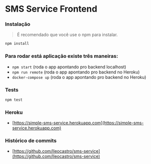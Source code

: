 # SMS Service Frontend

### Instalação

> É recomendado que você use o npm para instalar.

```bash
npm install
```
### Para rodar está aplicação existe três maneiras:

- `npm start` (roda o app apontando pro backend localhost)
- `npm run remote` (roda o app apontando pro backend no Heroku)
- `docker-compose up` (roda o app apontando pro backend no Heroku)

### Tests
```bash
npm test
```

### Heroku
- [https://simple-sms-service.herokuapp.com](https://simple-sms-service.herokuapp.com)

### Histórico de commits
- [https://github.com/lleocastro/sms-service](https://github.com/lleocastro/sms-service)
